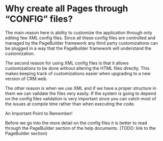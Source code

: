 <properties date="2016-06-24"
SortOrder="12"
/>

Why create all Pages through “CONFIG” files?
============================================

The main reason here is ability to customize the application through only editing few XML config files. Since all these config files are controlled and managed by the PageBuilder framework any third party customizations can be plugged in a way that the PageBuilder framework will understand the customization.

The second reason for using XML config files is that it allows customizations to be done without altering the HTML files directly. This makes keeping track of customizations easier when upgrading to a new version of CRM.web.

The other reason is when we use XML and if we have a proper structure in them we can validate the files very easily. If the system is going to depend on the config files validation is very important since you can catch most of the issues at compile time rather than when executing the code.

An Important Point to Remember!

 Before we go into the more detail on the config files it is better to read through the PageBuilder section of the help documents. (TODO: link to the PageBuilder section)

